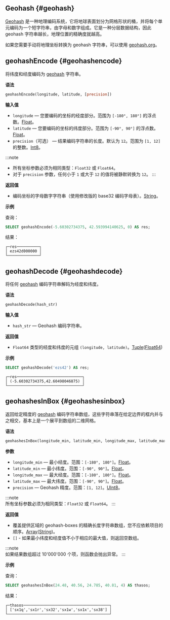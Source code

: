 ## Geohash {#geohash}

[Geohash](https://en.wikipedia.org/wiki/Geohash) 是一种地理编码系统，它将地球表面划分为网格形状的桶，并将每个单元编码为一个短字符串，由字母和数字组成。它是一种分层数据结构，因此 geohash 字符串越长，地理位置的精确度就越高。

如果您需要手动将地理坐标转换为 geohash 字符串，可以使用 [geohash.org](http://geohash.org/)。

## geohashEncode {#geohashencode}

将纬度和经度编码为 [geohash](#geohash) 字符串。

**语法**

```sql
geohashEncode(longitude, latitude, [precision])
```

**输入值**

- `longitude` — 您要编码的坐标的经度部分。范围为 `[-180°, 180°]` 的浮点数。[Float](../../data-types/float.md)。
- `latitude` — 您要编码的坐标的纬度部分。范围为 `[-90°, 90°]` 的浮点数。[Float](../../data-types/float.md)。
- `precision`（可选） — 结果编码字符串的长度。默认为 `12`。范围为 `[1, 12]` 的整数。[Int8](../../data-types/int-uint.md)。

:::note
- 所有坐标参数必须为相同类型：`Float32` 或 `Float64`。
- 对于 `precision` 参数，任何小于 `1` 或大于 `12` 的值将被静默转换为 `12`。
:::

**返回值**

- 编码坐标的字母数字字符串（使用修改版的 base32 编码字母表）。[String](../../data-types/string.md)。

**示例**

查询：

```sql
SELECT geohashEncode(-5.60302734375, 42.593994140625, 0) AS res;
```

结果：

```text
┌─res──────────┐
│ ezs42d000000 │
└──────────────┘
```

## geohashDecode {#geohashdecode}

将任何 [geohash](#geohash) 编码字符串解码为经度和纬度。

**语法**

```sql
geohashDecode(hash_str)
```

**输入值**

- `hash_str` — Geohash 编码字符串。

**返回值**

- `Float64` 类型的经度和纬度的元组 `(longitude, latitude)`。[Tuple](../../data-types/tuple.md)([Float64](../../data-types/float.md))

**示例**

```sql
SELECT geohashDecode('ezs42') AS res;
```

```text
┌─res─────────────────────────────┐
│ (-5.60302734375,42.60498046875) │
└─────────────────────────────────┘
```

## geohashesInBox {#geohashesinbox}

返回给定精度的 [geohash](#geohash) 编码字符串数组，这些字符串落在给定边界的框内并与之相交，基本上是一个展平到数组的二维网格。

**语法**

```sql
geohashesInBox(longitude_min, latitude_min, longitude_max, latitude_max, precision)
```

**参数**

- `longitude_min` — 最小经度。范围：`[-180°, 180°]`。[Float](../../data-types/float.md)。
- `latitude_min` — 最小纬度。范围：`[-90°, 90°]`。[Float](../../data-types/float.md)。
- `longitude_max` — 最大经度。范围：`[-180°, 180°]`。[Float](../../data-types/float.md)。
- `latitude_max` — 最大纬度。范围：`[-90°, 90°]`。[Float](../../data-types/float.md)。
- `precision` — Geohash 精度。范围：`[1, 12]`。[UInt8](../../data-types/int-uint.md)。

:::note    
所有坐标参数必须为相同类型：`Float32` 或 `Float64`。
:::

**返回值**

- 覆盖提供区域的 geohash-boxes 的精确长度字符串数组，您不应依赖项目的顺序。[Array](../../data-types/array.md)([String](../../data-types/string.md))。
- `[]` - 如果最小纬度和经度值不小于相应的最大值，则返回空数组。

:::note    
如果结果数组超过 10'000'000 个项，则函数会抛出异常。
:::

**示例**

查询：

```sql
SELECT geohashesInBox(24.48, 40.56, 24.785, 40.81, 4) AS thasos;
```

结果：

```text
┌─thasos──────────────────────────────────────┐
│ ['sx1q','sx1r','sx32','sx1w','sx1x','sx38'] │
└─────────────────────────────────────────────┘
```

